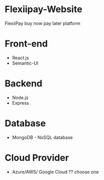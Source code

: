 # Flexiipay-Website
FlexiiPay buy now pay later platform

# Front-end 
 - React.js
 - Semantic-UI 
 
 # Backend
 - Node.js
 - Express
 
 # Database
 - MongoDB  - NoSQL database
 
 # Cloud Provider
 - Azure/AWS/ Google Cloud ?? choose one
 
